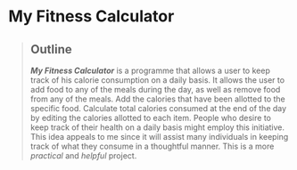 # My Fitness Calculator

>## Outline
>***My Fitness Calculator*** is a programme that allows a user to keep track of his calorie consumption on a daily basis. It allows the user to add food to any of the meals during the day, as well as remove food from any of the meals. Add the calories that have been allotted to the specific food. Calculate total calories consumed at the end of the day by editing the calories allotted to each item.
People who desire to keep track of their health on a daily basis might employ this initiative. This idea appeals to me since it will assist many individuals in keeping track of what they consume in a thoughtful manner. This is a more *practical* and *helpful* project.

